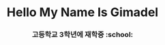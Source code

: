 <div align="center" dir="auto">

# Hello My Name Is Gimadel

<h3 dir="auto">
고등학교 3학년에 재학중 :school:
</h3>


<!--
**kimtaewoogimadel/kimtaewoogimadel** is a ✨ _special_ ✨ repository because its `README.md` (this file) appears on your GitHub profile.


</>div
